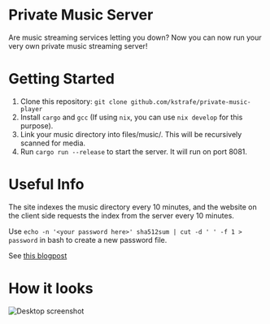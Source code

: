 # Private Music Server #

Are music streaming services letting you down?
Now you can now run your very own private music streaming server!

# Getting Started #

1. Clone this repository: `git clone github.com/kstrafe/private-music-player`
2. Install `cargo` and `gcc` (If using `nix`, you can use `nix develop` for this purpose).
3. Link your music directory into files/music/. This will be recursively scanned for media.
4. Run `cargo run --release` to start the server. It will run on port 8081.

# Useful Info #

The site indexes the music directory every 10 minutes, and the website on the client side requests the index from the server every 10 minutes.

Use `echo -n '<your password here>' sha512sum | cut -d ' ' -f 1 > password` in bash to create a new password file.

See [this blogpost](https://kevin.stravers.net/PrivateMusicPlayer)

# How it looks #

![Desktop screenshot](https://kevin.stravers.net/x/PrivateMusicPlayer-desktop.png)
